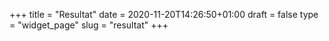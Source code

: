 +++
title = "Resultat"
date = 2020-11-20T14:26:50+01:00
draft = false
type = "widget_page"
slug = "resultat"
+++

